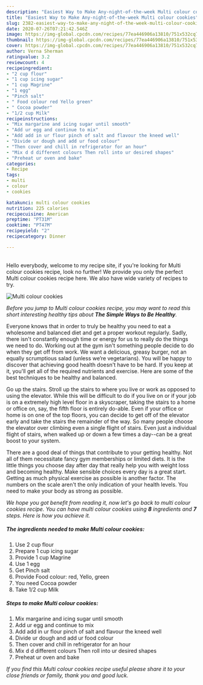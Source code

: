 ```yaml
---
description: "Easiest Way to Make Any-night-of-the-week Multi colour cookies"
title: "Easiest Way to Make Any-night-of-the-week Multi colour cookies"
slug: 2382-easiest-way-to-make-any-night-of-the-week-multi-colour-cookies
date: 2020-07-26T07:21:42.546Z
image: https://img-global.cpcdn.com/recipes/77ea446906a13810/751x532cq70/multi-colour-cookies-recipe-main-photo.jpg
thumbnail: https://img-global.cpcdn.com/recipes/77ea446906a13810/751x532cq70/multi-colour-cookies-recipe-main-photo.jpg
cover: https://img-global.cpcdn.com/recipes/77ea446906a13810/751x532cq70/multi-colour-cookies-recipe-main-photo.jpg
author: Verna Sherman
ratingvalue: 3.2
reviewcount: 4
recipeingredient:
- "2 cup flour"
- "1 cup icing sugar"
- "1 cup Magrine"
- "1 egg"
- "Pinch salt"
- " Food colour red Yello green"
- " Cocoa powder"
- "1/2 cup Milk"
recipeinstructions:
- "Mix margarine and icing sugar until smooth"
- "Add ur egg and continue to mix"
- "Add add in ur flour pinch of salt and flavour the kneed well"
- "Divide ur dough and add ur food colour"
- "Then cover and chill in refrigerator for an hour"
- "Mix d d different colours Then roll into ur desired shapes"
- "Preheat ur oven and bake"
categories:
- Recipe
tags:
- multi
- colour
- cookies

katakunci: multi colour cookies 
nutrition: 225 calories
recipecuisine: American
preptime: "PT31M"
cooktime: "PT47M"
recipeyield: "2"
recipecategory: Dinner

---
```

<br>
Hello everybody, welcome to my recipe site, if you're looking for Multi colour cookies recipe, look no further! We provide you only the perfect Multi colour cookies recipe here. We also have wide variety of recipes to try.
<br>


![Multi colour cookies](https://img-global.cpcdn.com/recipes/77ea446906a13810/751x532cq70/multi-colour-cookies-recipe-main-photo.jpg)

<i>Before you jump to Multi colour cookies recipe, you may want to read this short interesting healthy tips about <strong>The Simple Ways to Be Healthy</strong>.</i>

Everyone knows that in order to truly be healthy you need to eat a wholesome and balanced diet and get a proper workout regularly. Sadly, there isn't constantly enough time or energy for us to really do the things we need to do. Working out at the gym isn't something people decide to do when they get off from work. We want a delicious, greasy burger, not an equally scrumptious salad (unless we’re vegetarians). You will be happy to discover that achieving good health doesn't have to be hard. If you keep at it, you'll get all of the required nutrients and exercise. Here are some of the best techniques to be healthy and balanced.

Go up the stairs. Stroll up the stairs to where you live or work as opposed to using the elevator. While this will be difficult to do if you live on or if your job is on a extremely high level floor in a skyscraper, taking the stairs to a home or office on, say, the fifth floor is entirely do-able. Even if your office or home is on one of the top floors, you can decide to get off of the elevator early and take the stairs the remainder of the way. So many people choose the elevator over climbing even a single flight of stairs. Even just a individual flight of stairs, when walked up or down a few times a day--can be a great boost to your system. 

There are a good deal of things that contribute to your getting healthy. Not all of them necessitate fancy gym memberships or limited diets. It is the little things you choose day after day that really help you with weight loss and becoming healthy. Make sensible choices every day is a great start. Getting as much physical exercise as possible is another factor. The numbers on the scale aren't the only indication of your health levels. You need to make your body as strong as possible. 


<i>We hope you got benefit from reading it, now let's go back to multi colour cookies recipe. You can have multi colour cookies using <strong>8</strong> ingredients and <strong>7</strong> steps. Here is how you achieve it.
</i>

##### The ingredients needed to make Multi colour cookies:

1. Use 2 cup flour
1. Prepare 1 cup icing sugar
1. Provide 1 cup Magrine
1. Use 1 egg
1. Get Pinch salt
1. Provide  Food colour: red, Yello, green
1. You need  Cocoa powder
1. Take 1/2 cup Milk


##### Steps to make Multi colour cookies:

1. Mix margarine and icing sugar until smooth
1. Add ur egg and continue to mix
1. Add add in ur flour pinch of salt and flavour the kneed well
1. Divide ur dough and add ur food colour
1. Then cover and chill in refrigerator for an hour
1. Mix d d different colours Then roll into ur desired shapes
1. Preheat ur oven and bake


<i>If you find this Multi colour cookies recipe useful please share it to your close friends or family, thank you and good luck.</i>
